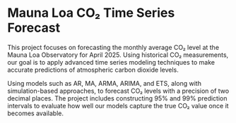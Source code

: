 # Mauna Loa CO₂ Time Series Forecast

This project focuses on forecasting the monthly average CO₂ level at the Mauna Loa Observatory for April 2025. Using historical CO₂ measurements, our goal is to apply advanced time series modeling techniques to make accurate predictions of atmospheric carbon dioxide levels.

Using models such as AR, MA, ARMA, ARIMA, and ETS, along with simulation-based approaches, to forecast CO₂ levels with a precision of two decimal places. The project includes constructing 95% and 99% prediction intervals to evaluate how well our models capture the true CO₂ value once it becomes available.


